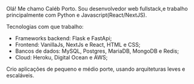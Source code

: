 Olá!
Me chamo Caléb Porto.
Sou desenvolvedor web fullstack,e trabalho principalmente com Python e Javascript(React/NextJS).

Tecnologias com que trabalho:

- Frameworks backend: Flask e FastApi;
- Frontend: VanillaJs, NextJs e React, HTML e CSS;
- Bancos de dados: MySQL, Postgres, MariaDB, MongoDB e Redis;
- Cloud: Heroku, Digital Ocean e AWS;

Crio aplicações de pequeno e médio porte, usando arquiteturas leves e escaláveis.
